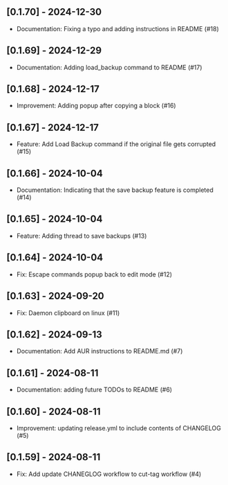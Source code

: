 
## [0.1.70] - 2024-12-30

- Documentation: Fixing a typo and adding instructions in README (#18)


## [0.1.69] - 2024-12-29

- Documentation: Adding load_backup command to README (#17)


## [0.1.68] - 2024-12-17

- Improvement: Adding popup after copying a block (#16)


## [0.1.67] - 2024-12-17

- Feature: Add Load Backup command if the original file gets corrupted (#15)


## [0.1.66] - 2024-10-04

- Documentation: Indicating that the save backup feature is completed (#14)


## [0.1.65] - 2024-10-04

- Feature: Adding thread to save backups (#13)


## [0.1.64] - 2024-10-04

- Fix: Escape commands popup back to edit mode (#12)


## [0.1.63] - 2024-09-20

- Fix: Daemon clipboard on linux (#11)


## [0.1.62] - 2024-09-13

- Documentation: Add AUR instructions to README.md (#7)


## [0.1.61] - 2024-08-11

- Documentation: adding future TODOs to README (#6)


## [0.1.60] - 2024-08-11

- Improvement: updating release.yml to include contents of CHANGELOG (#5)


## [0.1.59] - 2024-08-11

- Fix: Add update CHANEGLOG workflow to cut-tag workflow (#4)


